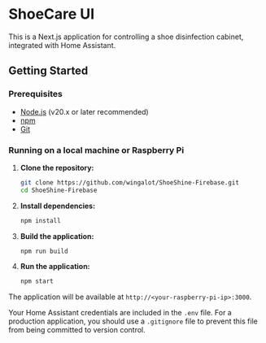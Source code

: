 # ShoeCare UI

This is a Next.js application for controlling a shoe disinfection cabinet, integrated with Home Assistant.

## Getting Started

### Prerequisites

- [Node.js](https://nodejs.org/) (v20.x or later recommended)
- [npm](https://www.npmjs.com/)
- [Git](https://git-scm.com/)

### Running on a local machine or Raspberry Pi

1.  **Clone the repository:**
    ```bash
    git clone https://github.com/wingalot/ShoeShine-Firebase.git
    cd ShoeShine-Firebase
    ```

2.  **Install dependencies:**
    ```bash
    npm install
    ```
    
3.  **Build the application:**
    ```bash
    npm run build
    ```

4.  **Run the application:**
    ```bash
    npm start
    ```

The application will be available at `http://<your-raspberry-pi-ip>:3000`.

Your Home Assistant credentials are included in the `.env` file. For a production application, you should use a `.gitignore` file to prevent this file from being committed to version control.
